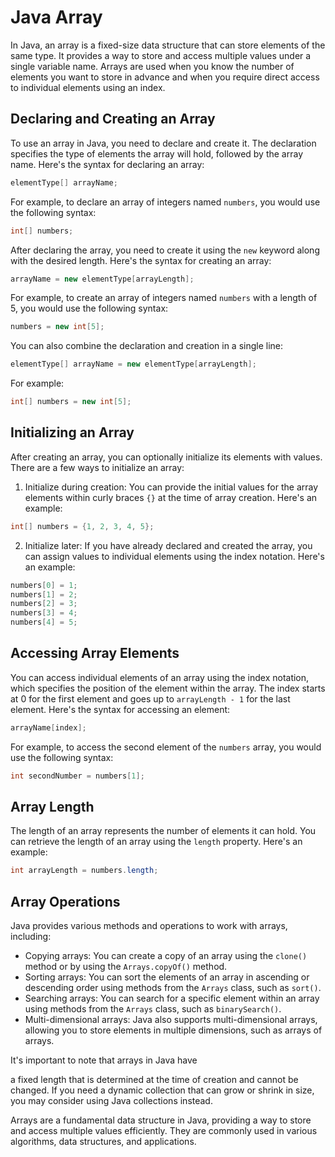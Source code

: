 # Java Array

In Java, an array is a fixed-size data structure that can store elements of the same type. It provides a way to store and access multiple values under a single variable name. Arrays are used when you know the number of elements you want to store in advance and when you require direct access to individual elements using an index.

## Declaring and Creating an Array

To use an array in Java, you need to declare and create it. The declaration specifies the type of elements the array will hold, followed by the array name. Here's the syntax for declaring an array:

```java
elementType[] arrayName;
```

For example, to declare an array of integers named `numbers`, you would use the following syntax:

```java
int[] numbers;
```

After declaring the array, you need to create it using the `new` keyword along with the desired length. Here's the syntax for creating an array:

```java
arrayName = new elementType[arrayLength];
```

For example, to create an array of integers named `numbers` with a length of 5, you would use the following syntax:

```java
numbers = new int[5];
```

You can also combine the declaration and creation in a single line:

```java
elementType[] arrayName = new elementType[arrayLength];
```

For example:

```java
int[] numbers = new int[5];
```

## Initializing an Array

After creating an array, you can optionally initialize its elements with values. There are a few ways to initialize an array:

1. Initialize during creation: You can provide the initial values for the array elements within curly braces `{}` at the time of array creation. Here's an example:

```java
int[] numbers = {1, 2, 3, 4, 5};
```

2. Initialize later: If you have already declared and created the array, you can assign values to individual elements using the index notation. Here's an example:

```java
numbers[0] = 1;
numbers[1] = 2;
numbers[2] = 3;
numbers[3] = 4;
numbers[4] = 5;
```

## Accessing Array Elements

You can access individual elements of an array using the index notation, which specifies the position of the element within the array. The index starts at 0 for the first element and goes up to `arrayLength - 1` for the last element. Here's the syntax for accessing an element:

```java
arrayName[index];
```

For example, to access the second element of the `numbers` array, you would use the following syntax:

```java
int secondNumber = numbers[1];
```

## Array Length

The length of an array represents the number of elements it can hold. You can retrieve the length of an array using the `length` property. Here's an example:

```java
int arrayLength = numbers.length;
```

## Array Operations

Java provides various methods and operations to work with arrays, including:

- Copying arrays: You can create a copy of an array using the `clone()` method or by using the `Arrays.copyOf()` method.
- Sorting arrays: You can sort the elements of an array in ascending or descending order using methods from the `Arrays` class, such as `sort()`.
- Searching arrays: You can search for a specific element within an array using methods from the `Arrays` class, such as `binarySearch()`.
- Multi-dimensional arrays: Java also supports multi-dimensional arrays, allowing you to store elements in multiple dimensions, such as arrays of arrays.

It's important to note that arrays in Java have

 a fixed length that is determined at the time of creation and cannot be changed. If you need a dynamic collection that can grow or shrink in size, you may consider using Java collections instead.

Arrays are a fundamental data structure in Java, providing a way to store and access multiple values efficiently. They are commonly used in various algorithms, data structures, and applications.